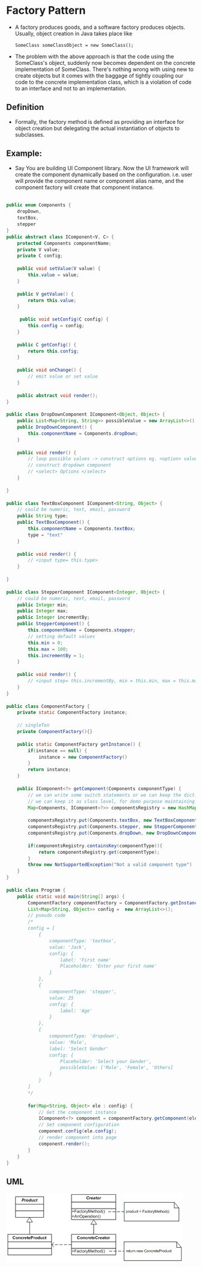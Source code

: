 <!--
author: "Avinash Gurugubelli",
title: "Factory Design Pattern",
description: "Aimed at beginners, this article explains the Factory pattern for creating objects without specifying exact classes, with Java implementation examples.",
tags: ["Factory Pattern", "Design Patterns", "Creational", "Java", "OOP", "Object Creation"],
references: []
-->

# Factory Pattern

- A factory produces goods, and a software factory produces objects. Usually, object creation in Java takes place like
    
    ```
    SomeClass someClassObject = new SomeClass();
    ```
- The problem with the above approach is that the code using the SomeClass's object, suddenly now becomes dependent on the concrete implementation of SomeClass. There's nothing wrong with using new to create objects but it comes with the baggage of tightly coupling our code to the concrete implementation class, which is a violation of code to an interface and not to an implementation.

## Definition

- Formally, the factory method is defined as providing an interface for object creation but delegating the actual instantiation of objects to subclasses.

## Example:

- Say You are building UI Component library. Now the UI framework will create the component dynamically based on the configuration. i.e. user will provide the component name or component alias name, and the component factory will create that component instance.

``` Java

public enum Components {
    dropDown,
    textBox,
    stepper
}
public abstract class IComponent<V, C> {
    protected Components componentName;
    private V value;
    private C config;

    public void setValue(V value) {
        this.value = value;
    }

    public V getValue() {
        return this.value;
    }

     public void setConfig(C config) {
        this.config = config;
    }

    public C getConfig() {
        return this.config;
    }

    public void onChange() {
        // emit value or set value
    }

    public abstract void render();
}

public class DropDownComponent IComponent<Object, Object> {
    public List<Map<String, String>> possibleValue = new ArrayList<>();
    public DropDownComponent() {
        this.componentName = Components.dropDown;
    }

    public void render() {
        // loop possible values -> construct options eg. <option> value 1 </option>
        // construct dropdown component
        // <select> Options </select>
    }
   
}

public class TextBoxComponent IComponent<String, Object> {
    // could be numeric, text, email, password
    public String type;
    public TextBoxComponent() {
        this.componentName = Components.textBox;
        type = "text"
    }

    public void render() {
        // <input type= this.type>
    }
   
}

public class StepperComponent IComponent<Integer, Object> {
    // could be numeric, text, email, password
    public Integer min;
    public Integer max;
    public Integer incrementBy;
    public StepperComponent() {
        this.componentName = Components.stepper;
        // setting default values
        this.min = 0;
        this.max = 100;
        this.incrementBy = 1;
    }

    public void render() {
        // <input step= this.incrementBy, min = this.min, max = this.max>
    }
}

public class ComponentFactory {
    private static ComponentFactory instance;

    // singleTon
    private ComponentFactory(){}

    public static ComponentFactory getInstance() {
        if(instance == null) {
            instance = new ComponentFactory()
        }
        return instance;
    }

    public IComponent<?> getComponent(Components componentType) {
        // we can write some switch statements or we can keep the dict.
        // we can keep it as class level, for demo purpose maintaining here.
        Map<Components, IComponent<?>> componentsRegistry = new HashMap<>();

        componentsRegistry.put(Components.textBox, new TextBoxComponent());
        componentsRegistry.put(Components.stepper, new StepperComponent());
        componentsRegistry.put(Components.dropDown, new DropDownComponent());

        if(componentsRegistry.containsKey(componentType)){
            return componentsRegistry.get(componentType);
        }
        throw new NotSupportedException("Not a valid component type")
    }
}

public class Program {
    public static void main(String[] args) {
        ComponentFactory componentFactory = ComponentFactory.getInstance()
        List<Map<String, Object>> config =  new ArrayList<>();
        // pseudo code
        /*
        config = [
            {
                componentType: 'textbox',
                value: 'Jack',
                config: {
                    label: 'First name'
                    Placeholder: 'Enter your first name'
                }
            },
            {
                componentType: 'stepper',
                value: 25
                config: {
                    label: 'Age'
                }
            },
            {
                componentType: 'dropdown',
                value: 'Male',
                label: 'Select Gender'
                config: {
                    Placeholder: 'Select your Gender',
                    possibleValue: ['Male', 'Female', 'Others]
                }
            }
        ]
        */

        for(Map<String, Object> ele : config) {
            // Get the component instance
            IComponent<?> component = componentFactory.getComponent(ele.componentType);
            // Set component configuration
            component.config(ele.config);
            // render component into page
            component.render();
        }
    }
}

```
## UML

![Factory pattern](../resources/factory-pattern.png)
